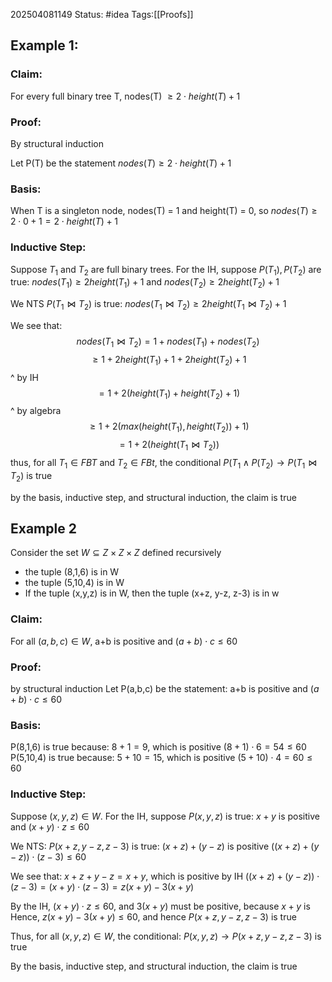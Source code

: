 202504081149
Status: #idea
Tags:[[Proofs]]

## Example 1: 
### Claim:
For every full binary tree T, nodes(T) $\geq 2 \cdot height (T) + 1$

### Proof:
By structural induction

Let P(T) be the statement $nodes(T) \geq 2 \cdot height(T) + 1$

### Basis: 
When T is a singleton node, nodes(T) = 1 and height(T) = 0, so $nodes(T) \geq 2 \cdot 0 + 1 = 2 \cdot height (T) + 1$

### Inductive Step:
Suppose $T_{1}$ and $T_{2}$ are full binary trees. For the IH, suppose $P(T_{1}),P(T_{2})$ are true:
$nodes(T_{1}) \geq 2 height(T_{1})+1$ and $nodes(T_{2}) \geq 2height(T_{2})+1$

We NTS $P(T_{1} \bowtie T_{2}$) is true:
$nodes(T_{1} \bowtie T_{2}) \geq 2height(T_{1} \bowtie T_{2}) + 1$

We see that:
$$
nodes(T_{1} \bowtie T_{2}) = 1 + nodes(T_{1} ) + nodes(T_{2})
$$
$$
\geq 1 + 2height(T_{1}) + 1 + 2height(T_{2}) + 1
$$
	^ by IH
$$
= 1 + 2(height(T_{1})+height(T_{2})+1)
$$
	^ by algebra
$$
\geq 1 + 2(max(height(T_{1}),height(T_{2}))+1)
$$
$$
= 1 + 2(height(T_{1} \bowtie T_{2}))
$$
thus, for all $T_{1} \in FBT$ and $T_{2} \in FBt$, 
the conditional $P(T_{1} \land P(T_{2}) \to P(T_{1} \bowtie T_{2})$ is true

by the basis, inductive step, and structural induction, the claim is true

## Example 2

Consider the set $W \subseteq Z \times Z \times Z$ defined recursively
- the tuple (8,1,6) is in W
- the tuple (5,10,4) is in W
- If the tuple (x,y,z) is in W, then the tuple (x+z, y-z, z-3) is in w

### Claim:
For all $(a,b,c) \in W$, a+b is positive and $(a+b) \cdot c \leq 60$

### Proof: 
by structural induction
Let P(a,b,c) be the statement: 
	a+b is positive and $(a+b) \cdot c \leq 60$

### Basis:
P(8,1,6) is true because:
	$8+1 = 9$, which is positive
	$(8+1) \cdot 6 = 54 \leq 60$
P(5,10,4) is true because:
	$5+10 = 15$, which is positive
	$(5+10) \cdot 4 = 60 \leq 60$

### Inductive Step:
Suppose $(x,y,z) \in W$. 
For the IH, suppose $P(x,y,z)$ is true: $x+y$ is positive and $(x+y) \cdot z \leq 60$

We NTS: $P(x+z, y-z, z-3)$ is true: 
	$(x+z) + (y-z)$ is positive
	$((x+z)+(y-z)) \cdot (z-3) \leq 60$

We see that:
	$x+z+y-z = x+y$, which is positive by IH
	$((x+z)+(y-z)) \cdot (z-3) = (x+y) \cdot (z-3) = z(x+y)-3(x+y)$

By the IH, $(x+y) \cdot z \leq 60$, and $3(x+y)$ must be positive, because $x+y$ is
Hence, $z(x+y)-3(x+y) \leq 60$, and hence $P(x+z, y-z, z-3)$ is true

Thus, for all $(x,y,z) \in W$, the conditional:
$P(x,y,z) \to P(x+z, y-z, z-3)$ is true

By the basis, inductive step, and structural induction, the claim is true

